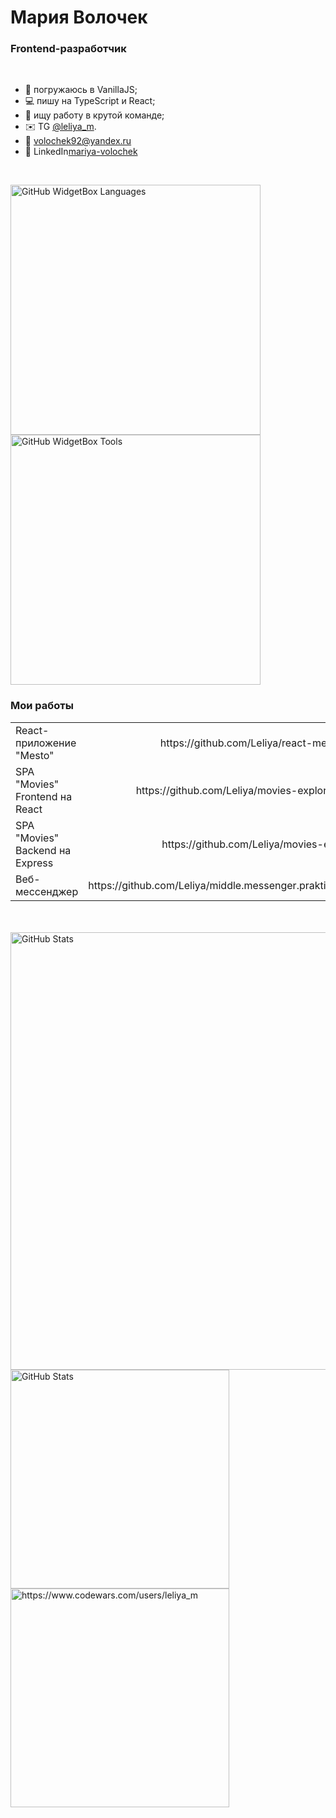# Мария Волочек 

### Frontend-разработчик

<br/>

- 📓 погружаюсь в VanillaJS;  
- 💻 пишу на TypeScript и React;  
- 👫 ищу работу в крутой команде;  
- ✉️ TG [@leliya_m](https://t.me/leliya_m).  
- 📧 [volochek92@yandex.ru](mailto:volochek92@yandex.ru) 
- 📱 LinkedIn[mariya-volochek](https://www.linkedin.com/in/mariya-volochek)
<br/>
   
<img src="https://github-widgetbox.vercel.app/api/skills?languages=js,ts,react,express,html,css,sass&includeNames=true" alt="GitHub WidgetBox Languages" width="400px" /><img src="https://github-widgetbox.vercel.app/api/skills?tools=git,docker,npm,webpack,mongodb,nodejs,nginx&includeNames=true" alt="GitHub WidgetBox Tools" width="400px" />

### Мои работы

<table display="table">
  <tbody>
    <tr>
      <td>React-приложение "Mesto"</td>
      <td align="right">https://github.com/Leliya/react-mesto-api-full</td>
    </tr>
    <tr>
      <td>SPA "Movies" Frontend на React</td>
      <td align="right">https://github.com/Leliya/movies-explorer-frontend</td>
    </tr>
    <tr>
      <td>SPA "Movies" Backend на Express</td>
      <td align="right">https://github.com/Leliya/movies-explorer-api</td>
    </tr>
    <tr>
      <td>Веб-мессенджер</td>
      <td align="right">https://github.com/Leliya/middle.messenger.praktikum.yandex</td>
    </tr>
  </tbody>
</table>
<br/>
<br/>

<img src="https://github-profile-summary-cards.vercel.app/api/cards/profile-details?username=Leliya&theme=vue" alt="GitHub Stats" width="700px" min-width="100%" display="flex"/>
<img src="https://github-profile-summary-cards.vercel.app/api/cards/repos-per-language?username=Leliya&theme=vue" alt="GitHub Stats" width="350px" max-width="none" min-width="100%" display="flex"/>

<img src="https://www.codewars.com/users/leliya_m/badges/large" alt="https://www.codewars.com/users/leliya_m" width="350px" min-width="100%" align="center" display="flex"/>

